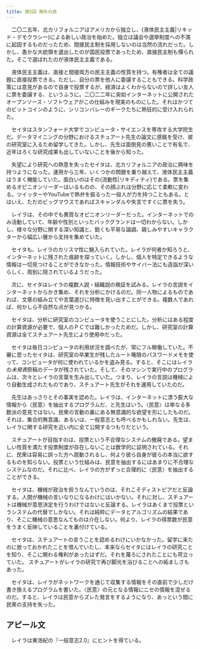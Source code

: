 ```yaml
---
title: 第5回 無形の民
---
```


　二〇二五年、北カリフォルニアはアメリカから独立し、{液体民主主義|リキッド・デモクラシー}による新しい政治を始めた。独立は議会や選挙制度への不満に起因するものだったため、間接民主制を採用しないのは当然の流れだった。しかし、愚かな大統領を選出したのが国民投票であったため、直接民主制も憚られた。そこで選ばれたのが液体民主主義である。

　液体民主主義は、直接と間接両方の民主主義の性質を持つ。有権者は全ての議題に直接投票できる。ただし、自分の票を他人に委譲することもできる。科学政策には意見があるので自身で投票するが、経済はよくわからないので詳しい友人に票を委譲する、というふうに。二〇二二年に突如インターネットに公開されたオープンソース・ソフトウェアがこの仕組みを現実のものにした。それはかつてのビットコインのように、シリコンバレーのギークたちに熱狂的に受け入れられた。

　セイタはスタンフォード大学でコンピュータ・サイエンスを専攻する大学院生だ。データマイニングの分野におけるスチュアート先生の論文に感銘を受け、彼の研究室に入るため留学してきた。しかし、先生は面倒見の悪いことで有名で、近年はろくな研究成果も出していないことを後から知った。

　失望により研究への熱意を失ったセイタは、北カリフォルニアの政治に興味を持つようになった。運用から三年、いくつかの問題を乗り越えて、液体民主主義はうまく機能していた。面白いのはその{流動性|リキディティ}である。票を集めるオピニオンリーダーはいるものの、その顔ぶれは分野に応じて柔軟に変わる。ツイッターやYouTubeで熱弁を振るった一般人が力を持つこともある。とはいえ、ただのビッグマウスであればスキャンダルや失言ですぐに票を失う。

　レイラは、その中でも異質なオピニオンリーダーだった。インターネットでのみ活動していて、年齢や性別といったバックグランドは一切わからない。しかし、様々な分野に関する深い知識と、鋭くも平易な論調、親しみやすいキャラクターから幅広い層から支持を集めていた。

　セイタも、レイラのカリスマ性に魅入られていた。レイラが何者か知ろうと、インターネットに残された痕跡を探っていく。しかし、個人を特定できるような情報は一切見つけることができなかった。情報技術やサイバー法にも造詣が深いらしく、周到に隠されているようだった。

　次に、セイタはレイラの複数人説・組織説の検証を試みる。レイラの言説をインターネットからかき集め、それを分析にかけるのだ。同一人物によるものであれば、文章の組み立てや言葉選びに特徴を見い出すことができる。複数人であれば、何かしら不自然な点が見つかる。

　セイタは、分析に研究室のコンピュータを使うことにした。分析にはある程度の計算資源が必要で、個人のＰＣでは難しかったためだ。しかし、研究室の計算資源は全てスチュアート先生により使用中だった。

　セイタは毎日コンピュータの利用状況を調べたが、常にフル稼働していた。不審に思ったセイタは、研究室の卒業生が残したルート権限のパスワードメモを使って、コンピュータが何に使われているかを盗み見る。すると、そこにはレイラの*未発表*原稿のデータが残されていた。そして、そのマシンで実行中のプログラムは、次々とレイラの言葉を生み出していた。つまり、レイラの言説は機械により自動生成されたものであり、スチュアート先生がそれを運用していたのだ。

　先生はあっさりとその事実を認めた。レイラは、インターネットに漂う膨大な情報から〈民意〉を抽出するプログラムだ、と先生はいう。〈民意〉は単なる多数派の意見ではない。民衆の言動の裏にある無意識的な欲望を形にしたものだ。それは、集合的無意識、あるいは、一般意志とも呼べるかもしれない。先生は、レイラに関する研究を近い内に全て公開するつもりだという。

　スチュアートが目指すのは、投票という不合理なシステムの撤廃である。望ましい性質を満たす投票制度が存在しないことは数学的に証明されている。それに、民衆は容易に誤った方へ扇動されるし、何より彼ら自身が彼らの本当に欲するものを知らない。投票という仕組みは、民意を抽出するにはあまりに不合理なシステムなのだ。それに比べ、レイラの方がずっと合理的に〈民意〉を抽出することができる。

　セイタは、機械が政治を担うなんていうのは、それこそディストピアだと反論する。人間が機械の言いなりになるわけにはいかない。それに対し、スチュアートは機械が意思決定を行うわけではないと反論する。レイラはあくまで投票というシステムの代替でしかない。それは純粋にデータとアルゴリズムの結果であり、そこに機械の意思なんてものは介在しない。何より、レイラの得票数が民意をうまく反映していることを裏付けている。

　セイタは、スチュアートの言うことを認めるわけにいかなかった。留学に来たのに放っておかれたことを恨んでいたし、本来ならセイタにはレイラの研究ことを知り、そこに関わる権利があったはずだ。それを蔑ろにされたことにも苛立っていた。
スチュアートがレイラの研究で再び脚光を浴びることへの妬ましさもあった。

　セイタは、レイラがネットワークを通じて収集する情報をその直前で少しだけ書き換えるプログラムを書いた。〈民意〉の元となる情報にニセの情報を混ぜるのだ。すると、レイラは民意からズレた発言をするようになり、あっという間に民衆の支持を失った。

## アピール文

　レイラは東浩紀の『一般意志2.0』にヒントを得ている。
